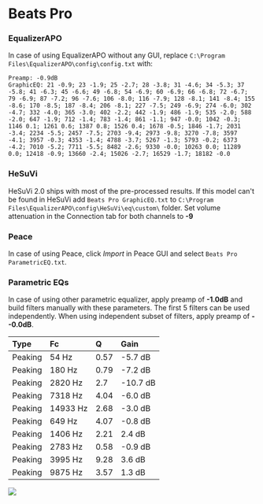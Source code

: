 # Beats Pro

### EqualizerAPO
In case of using EqualizerAPO without any GUI, replace `C:\Program Files\EqualizerAPO\config\config.txt`
with:
```
Preamp: -0.9dB
GraphicEQ: 21 -0.9; 23 -1.9; 25 -2.7; 28 -3.8; 31 -4.6; 34 -5.3; 37 -5.8; 41 -6.3; 45 -6.6; 49 -6.8; 54 -6.9; 60 -6.9; 66 -6.8; 72 -6.7; 79 -6.9; 87 -7.2; 96 -7.6; 106 -8.0; 116 -7.9; 128 -8.1; 141 -8.4; 155 -8.6; 170 -8.5; 187 -8.4; 206 -8.1; 227 -7.5; 249 -6.9; 274 -6.0; 302 -4.7; 332 -4.0; 365 -3.0; 402 -2.2; 442 -1.9; 486 -1.9; 535 -2.0; 588 -2.0; 647 -1.9; 712 -1.4; 783 -1.4; 861 -1.1; 947 -0.0; 1042 -0.3; 1146 0.1; 1261 0.6; 1387 0.8; 1526 0.4; 1678 -0.5; 1846 -1.7; 2031 -3.4; 2234 -5.5; 2457 -7.5; 2703 -9.4; 2973 -9.8; 3270 -7.8; 3597 -4.1; 3957 -0.3; 4353 -1.4; 4788 -3.7; 5267 -1.3; 5793 -0.2; 6373 -4.2; 7010 -5.2; 7711 -5.5; 8482 -2.6; 9330 -0.0; 10263 0.0; 11289 0.0; 12418 -0.9; 13660 -2.4; 15026 -2.7; 16529 -1.7; 18182 -0.0
```

### HeSuVi
HeSuVi 2.0 ships with most of the pre-processed results. If this model can't be found in HeSuVi add
`Beats Pro GraphicEQ.txt` to `C:\Program Files\EqualizerAPO\config\HeSuVi\eq\custom\` folder.
Set volume attenuation in the Connection tab for both channels to **-9**

### Peace
In case of using Peace, click *Import* in Peace GUI and select `Beats Pro ParametricEQ.txt`.

### Parametric EQs
In case of using other parametric equalizer, apply preamp of **-1.0dB** and build filters manually
with these parameters. The first 5 filters can be used independently.
When using independent subset of filters, apply preamp of **--0.0dB**.

| Type    | Fc       |    Q | Gain     |
|:--------|:---------|:-----|:---------|
| Peaking | 54 Hz    | 0.57 | -5.7 dB  |
| Peaking | 180 Hz   | 0.79 | -7.2 dB  |
| Peaking | 2820 Hz  | 2.7  | -10.7 dB |
| Peaking | 7318 Hz  | 4.04 | -6.0 dB  |
| Peaking | 14933 Hz | 2.68 | -3.0 dB  |
| Peaking | 649 Hz   | 4.07 | -0.8 dB  |
| Peaking | 1406 Hz  | 2.21 | 2.4 dB   |
| Peaking | 2783 Hz  | 0.58 | -0.9 dB  |
| Peaking | 3995 Hz  | 9.28 | 3.6 dB   |
| Peaking | 9875 Hz  | 3.57 | 1.3 dB   |

![](https://raw.githubusercontent.com/jaakkopasanen/AutoEq/master/results/oratory1990/harman_over-ear_2018/Beats%20Pro/Beats%20Pro.png)